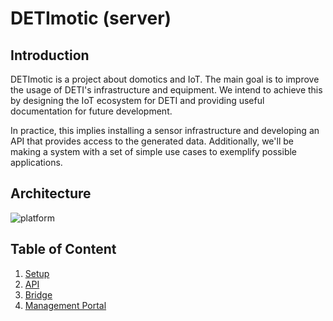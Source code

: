# DETImotic (server) 

## Introduction

DETImotic is a project about domotics and IoT.
The main goal is to improve the usage of DETI's infrastructure and equipment.
We intend to achieve this by designing the IoT ecosystem for DETI and providing useful documentation for future development.

In practice, this implies installing a sensor infrastructure and developing an API that provides access to the generated data. 
Additionally, we'll be making a system with a set of simple use cases to exemplify possible applications.

## Architecture

![platform]({filename}img/detimotic00.png)

## Table of Content

1. [Setup](setup/README.md)
2. [API](api/REAME.md)
3. [Bridge](bridge/README.md)
4. [Management Portal](portal/README.md)
